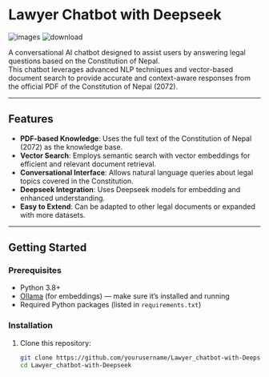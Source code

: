 # Lawyer Chatbot with Deepseek
![images](https://github.com/user-attachments/assets/585bc5cd-6c18-4ce9-b99b-44fd4b01af38)
![download](https://github.com/user-attachments/assets/6f52184f-e60d-43a9-b1a6-605613a486ad)

A conversational AI chatbot designed to assist users by answering legal questions based on the Constitution of Nepal.  
This chatbot leverages advanced NLP techniques and vector-based document search to provide accurate and context-aware responses from the official PDF of the Constitution of Nepal (2072).

---

## Features

- **PDF-based Knowledge**: Uses the full text of the Constitution of Nepal (2072) as the knowledge base.
- **Vector Search**: Employs semantic search with vector embeddings for efficient and relevant document retrieval.
- **Conversational Interface**: Allows natural language queries about legal topics covered in the Constitution.
- **Deepseek Integration**: Uses Deepseek models for embedding and enhanced understanding.
- **Easy to Extend**: Can be adapted to other legal documents or expanded with more datasets.

---

## Getting Started

### Prerequisites

- Python 3.8+
- [Ollama](https://ollama.com) (for embeddings) — make sure it’s installed and running
- Required Python packages (listed in `requirements.txt`)

### Installation

1. Clone this repository:
   ```bash
   git clone https://github.com/yourusername/Lawyer_chatbot-with-Deepseek.git
   cd Lawyer_chatbot-with-Deepseek
